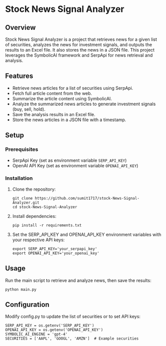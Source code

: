 # Stock News Signal Analyzer

## Overview

Stock News Signal Analyzer is a project that retrieves news for a given list of securities, analyzes the news for investment signals, and outputs the results to an Excel file. It also stores the news in a JSON file. This project leverages the SymbolicAI framework and SerpApi for news retrieval and analysis.

## Features

- Retrieve news articles for a list of securities using SerpApi.
- Fetch full article content from the web.
- Summarize the article content using SymbolicAI.
- Analyze the summarized news articles to generate investment signals (buy, sell, hold).
- Save the analysis results in an Excel file.
- Store the news articles in a JSON file with a timestamp.

## Setup

### Prerequisites

- SerpApi Key (set as environment variable `SERP_API_KEY`)
- OpenAI API Key (set as environment variable `OPENAI_API_KEY`)


### Installation

1. Clone the repository:
   ```
   git clone https://github.com/sumit1717/stock-News-Signal-Analyzer.git
   cd stock-News-Signal-Analyzer
2.  Install dependencies:
    ```
    pip install -r requirements.txt
3. Set the SERP_API_KEY and OPENAI_API_KEY environment variables with your respective API keys:
    ```
    export SERP_API_KEY='your_serpapi_key'
    export OPENAI_API_KEY='your_openai_key'
   
## Usage
Run the main script to retrieve and analyze news, then save the results:
    
    python main.py

## Configuration
Modify config.py to update the list of securities or to set API keys:

    SERP_API_KEY = os.getenv('SERP_API_KEY')
    OPENAI_API_KEY = os.getenv('OPENAI_API_KEY')
    SYMBOLIC_AI_ENGINE = 'gpt-4'
    SECURITIES = ['AAPL', 'GOOGL', 'AMZN']  # Example securities